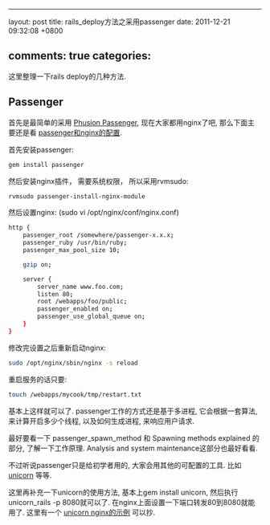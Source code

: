 
---
layout: post
title: rails_deploy方法之采用passenger
date: 2011-12-21 09:32:08 +0800

comments: true
categories: 
---

这里整理一下rails deploy的几种方法.

Passenger
------------------------------

首先是最简单的采用 [Phusion
Passenger](http://www.modrails.com/documentation.html),
现在大家都用nginx了吧, 那么下面主要还是看
[passenger和nginx的配置](http://www.modrails.com/documentation/Users%20guide%20Nginx.html).

首先安装passenger:

```sh
gem install passenger
```

然后安装nginx插件， 需要系统权限， 所以采用rvmsudo:

```sh
rvmsudo passenger-install-nginx-module
```

然后设置nginx: (sudo vi /opt/nginx/conf/nginx.conf)

```sh
http {
    passenger_root /somewhere/passenger-x.x.x;
    passenger_ruby /usr/bin/ruby;
    passenger_max_pool_size 10;

    gzip on;

    server {
        server_name www.foo.com;
        listen 80;
        root /webapps/foo/public;
        passenger_enabled on;
        passenger_use_global_queue on;
    }
}
```

修改完设置之后重新启动nginx:

```sh
sudo /opt/nginx/sbin/nginx -s reload
```

重启服务的话只要:

```sh
touch /webapps/mycook/tmp/restart.txt
```

基本上这样就可以了. passenger工作的方式还是基于多进程, 它会根据一套算法,
来计算开启多少个线程, 以及如何生成进程, 来响应用户请求.

最好要看一下 passenger\_spawn\_method 和 Spawning methods explained
的部分, 了解一下工作原理. Analysis and system
maintenance这部分也最好看看.

不过听说passenger只是给初学者用的, 大家会用其他的可配置的工具. 比如
[unicorn](http://unicorn.bogomips.org/) 等等.

这里再补充一下unicorn的使用方法, 基本上gem install unicorn,
然后执行unicorn\_rails -p 8080就可以了.
在nginx上面设置一下端口转发80到8080就能用了. 这里有一个 [unicorn
nginx的示例](http://unicorn.bogomips.org/examples/nginx.conf) 可以抄.
